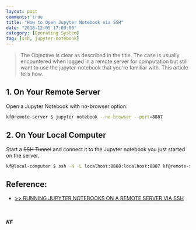 ```yaml
---
layout: post
comments: true
title: "How to Open Jupyter Notebook via SSH"
date: "2018-12-05 17:09:00"
category: [Operating System]
tag: [ssh, jupyter-notebook]
---
```


> The Objective is clear as described in the title. The case is usually encountered when logged in a remote server for computation but still want to use the jupyter-notebook that you're familiar with. This article tells how.

<!--more-->

## 1. On Your Remote Server
Open a Jupyter Notebook with no-browser option:
```bash
kf@remote-server $ jupyter notebook --no-browser --port=8887
```

## 2. On Your Local Computer
Start a ~~SSH Tunnel~~ and connect it to the Jupyter notebook you just started on the server.
```bash
kf@local-computer $ ssh -N -L localhost:8888:localhost:8887 kf@remote-server
```

## Reference:
- [>> RUNNING JUPYTER NOTEBOOKS ON A REMOTE SERVER VIA SSH](https://techtalktone.wordpress.com/2017/03/28/running-jupyter-notebooks-on-a-remote-server-via-ssh/)

<br><br>***KF*** 
